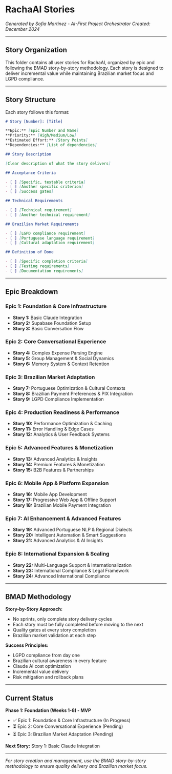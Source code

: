 # RachaAI Stories

*Generated by Sofia Martinez - AI-First Project Orchestrator*
*Created: December 2024*

---

## Story Organization

This folder contains all user stories for RachaAI, organized by epic and following the BMAD story-by-story methodology. Each story is designed to deliver incremental value while maintaining Brazilian market focus and LGPD compliance.

---

## Story Structure

Each story follows this format:

```markdown
# Story [Number]: [Title]

**Epic:** [Epic Number and Name]
**Priority:** [High/Medium/Low]
**Estimated Effort:** [Story Points]
**Dependencies:** [List of dependencies]

## Story Description

[Clear description of what the story delivers]

## Acceptance Criteria

- [ ] [Specific, testable criteria]
- [ ] [Another specific criterion]
- [ ] [Success gates]

## Technical Requirements

- [ ] [Technical requirement]
- [ ] [Another technical requirement]

## Brazilian Market Requirements

- [ ] [LGPD compliance requirement]
- [ ] [Portuguese language requirement]
- [ ] [Cultural adaptation requirement]

## Definition of Done

- [ ] [Specific completion criteria]
- [ ] [Testing requirements]
- [ ] [Documentation requirements]
```

---

## Epic Breakdown

### Epic 1: Foundation & Core Infrastructure
- **Story 1:** Basic Claude Integration
- **Story 2:** Supabase Foundation Setup
- **Story 3:** Basic Conversation Flow

### Epic 2: Core Conversational Experience
- **Story 4:** Complex Expense Parsing Engine
- **Story 5:** Group Management & Social Dynamics
- **Story 6:** Memory System & Context Retention

### Epic 3: Brazilian Market Adaptation
- **Story 7:** Portuguese Optimization & Cultural Contexts
- **Story 8:** Brazilian Payment Preferences & PIX Integration
- **Story 9:** LGPD Compliance Implementation

### Epic 4: Production Readiness & Performance
- **Story 10:** Performance Optimization & Caching
- **Story 11:** Error Handling & Edge Cases
- **Story 12:** Analytics & User Feedback Systems

### Epic 5: Advanced Features & Monetization
- **Story 13:** Advanced Analytics & Insights
- **Story 14:** Premium Features & Monetization
- **Story 15:** B2B Features & Partnerships

### Epic 6: Mobile App & Platform Expansion
- **Story 16:** Mobile App Development
- **Story 17:** Progressive Web App & Offline Support
- **Story 18:** Brazilian Mobile Payment Integration

### Epic 7: AI Enhancement & Advanced Features
- **Story 19:** Advanced Portuguese NLP & Regional Dialects
- **Story 20:** Intelligent Automation & Smart Suggestions
- **Story 21:** Advanced Analytics & AI Insights

### Epic 8: International Expansion & Scaling
- **Story 22:** Multi-Language Support & Internationalization
- **Story 23:** International Compliance & Legal Framework
- **Story 24:** Advanced International Compliance

---

## BMAD Methodology

**Story-by-Story Approach:**
- No sprints, only complete story delivery cycles
- Each story must be fully completed before moving to the next
- Quality gates at every story completion
- Brazilian market validation at each step

**Success Principles:**
- LGPD compliance from day one
- Brazilian cultural awareness in every feature
- Claude AI cost optimization
- Incremental value delivery
- Risk mitigation and rollback plans

---

## Current Status

**Phase 1: Foundation (Weeks 1-8) - MVP**
- ✅ Epic 1: Foundation & Core Infrastructure (In Progress)
- ⏳ Epic 2: Core Conversational Experience (Pending)
- ⏳ Epic 3: Brazilian Market Adaptation (Pending)

**Next Story:** Story 1: Basic Claude Integration

---

*For story creation and management, use the BMAD story-by-story methodology to ensure quality delivery and Brazilian market focus.* 